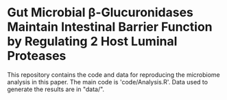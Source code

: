 
# Gut Microbial β-Glucuronidases Maintain Intestinal Barrier Function by Regulating 2 Host Luminal Proteases

This repository contains the code and data for reproducing the microbiome analysis in this paper. The main code is 'code/Analysis.R'. Data used to generate the results are in "data/".

